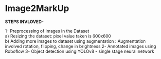 # Image2MarkUp

**STEPS INVLOVED-**

1- Preprocessing of Images in the Dataset <br>
	a) Resizing the dataset: pixel value taken is 600x600 <br>
	b) Adding more images to dataset using augmentation : Augmentation involved rotation, flipping, change in brightness
 2- Annotated images using Roboflow
 3- Object detection using YOLOv8 - single stage neural network
